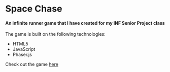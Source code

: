 # Space Chase
#### An infinite runner game that I have created for my INF Senior Project class

The game is built on the following technologies:

* HTML5
* JavaScript
* Phaser.js

Check out the game [here]




[here]: <http://goehybrid.github.io/free-runner/>
